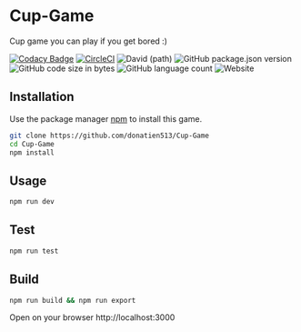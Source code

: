 # Cup-Game
Cup game you can play if you get bored :)

[![Codacy Badge](https://api.codacy.com/project/badge/Grade/d4b495865d7544f9bc42b4a17efdfa42)](https://app.codacy.com/manual/donatiennambinintsoa/Cup-Game?utm_source=github.com&utm_medium=referral&utm_content=donatien513/Cup-Game&utm_campaign=Badge_Grade_Dashboard)
[![CircleCI](https://circleci.com/gh/donatien513/Cup-Game.svg?style=svg)](https://circleci.com/gh/donatien513/Cup-Game)
![David (path)](https://img.shields.io/david/donatien513/Cup-Game)
![GitHub package.json version](https://img.shields.io/github/package-json/v/donatien513/Cup-Game)
![GitHub code size in bytes](https://img.shields.io/github/languages/code-size/donatien513/Cup-Game)
![GitHub language count](https://img.shields.io/github/languages/count/donatien513/Cup-Game)
![Website](https://img.shields.io/website?url=https%3A%2F%2Fdonatien513.github.io%2FCup-Game%2F)

## Installation

Use the package manager [npm](https://www.npmjs.com/) to install this game.

```bash
git clone https://github.com/donatien513/Cup-Game
cd Cup-Game
npm install
```

## Usage

```bash
npm run dev
```

## Test

```bash
npm run test
```

## Build

```bash
npm run build && npm run export
```

Open on your browser http://localhost:3000
